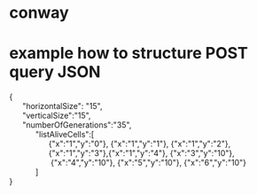 # conway
# example how to structure POST query JSON
{   <br/>
	&nbsp;&nbsp;&nbsp;&nbsp;&nbsp;&nbsp;"horizontalSize": "15",<br/>
	&nbsp;&nbsp;&nbsp;&nbsp;&nbsp;&nbsp;"verticalSize":"15",<br/>
	&nbsp;&nbsp;&nbsp;&nbsp;&nbsp;&nbsp;"numberOfGenerations":"35",<br/>
	&nbsp;&nbsp;&nbsp;&nbsp;&nbsp;&nbsp;&nbsp;&nbsp;&nbsp;&nbsp;&nbsp;&nbsp;"listAliveCells":[<br/>
		&nbsp;&nbsp;&nbsp;&nbsp;&nbsp;&nbsp;&nbsp;&nbsp;&nbsp;&nbsp;&nbsp;&nbsp;&nbsp;&nbsp;&nbsp;&nbsp;&nbsp;&nbsp;{"x":"1","y":"0"},	{"x":"1","y":"1"}, {"x":"1","y":"2"}, <br/> &nbsp;&nbsp;&nbsp;&nbsp;&nbsp;&nbsp;&nbsp;&nbsp;&nbsp;&nbsp;&nbsp;&nbsp;&nbsp;&nbsp;&nbsp;&nbsp;&nbsp;&nbsp;{"x":"1","y":"3"},{"x":"1","y":"4"}, {"x":"3","y":"10"},<br/> &nbsp;&nbsp;&nbsp;&nbsp;&nbsp;&nbsp;&nbsp;&nbsp;&nbsp;&nbsp;&nbsp;&nbsp;&nbsp;&nbsp;&nbsp;&nbsp;&nbsp;&nbsp; {"x":"4","y":"10"}, {"x":"5","y":"10"}, {"x":"6","y":"10"}<br/>
	&nbsp;&nbsp;&nbsp;&nbsp;&nbsp;&nbsp;&nbsp;&nbsp;&nbsp;&nbsp;&nbsp;&nbsp;]<br/>
}
